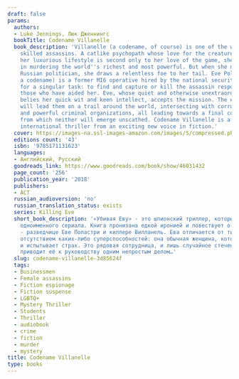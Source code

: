 ```yaml
---
draft: false
params:
  authors:
  - Luke Jennings, Люк Дженнингс
  bookTitle: Codename Villanelle
  book_description: 'Villanelle (a codename, of course) is one of the world''s most
    skilled assassins. A catlike psychopath whose love for the creature comforts of
    her luxurious lifestyle is second only to her love of the game, she specializes
    in murdering the world''s richest and most powerful. But when she murders an influential
    Russian politician, she draws a relentless foe to her tail. Eve Polastri (not
    a codename) is a former MI6 operative hired by the national security services
    for a singular task: to find and capture or kill the assassin responsible, and
    those who have aided her. Eve, whose quiet and otherwise unextraordinary life
    belies her quick wit and keen intellect, accepts the mission. The ensuing chase
    will lead them on a trail around the world, intersecting with corrupt governments
    and powerful criminal organizations, all leading towards a final confrontation
    from which neither will emerge unscathed. Codename Villanelle is a sleek, fast-paced
    international thriller from an exciting new voice in fiction.'
  cover: https://images-na.ssl-images-amazon.com/images/S/compressed.photo.goodreads.com/books/1559047602i/46031432.jpg
  editions count: '43'
  isbn: '9785171131623'
  languages:
  - Английский, Русский
  goodreads_link: https://www.goodreads.com/book/show/46031432
  page_count: '256'
  publication_year: '2018'
  publishers:
  - АСТ
  russian_audioversion: 'no'
  russian_translation_status: exists
  series: Killing Eve
  short_book_description: '«Убивая Еву» - это шпионский триллер, который лег в основу
    одноименного сериала. Книга пронизана едкой иронией и повествует о двух женщинах
    - разведчице Еве Поластри и киллере Вилланель. Ева отличается от типичного спецагента
    отсутствием каких-либо суперспособностей: она обычная женщина, которая устает
    и испытывает страх. Это рядовая сотрудница, и лишь случайное стечение обстоятельств
    приводит её к руководству одним непростым делом…'
  slug: codename-villanelle-3d85624f
  tags:
  - Businessmen
  - Female assassins
  - Fiction espionage
  - Fiction suspense
  - LGBTQ+
  - Mystery Thriller
  - Students
  - Thriller
  - audiobook
  - crime
  - fiction
  - murder
  - mystery
title: Codename Villanelle
type: books
---
```

